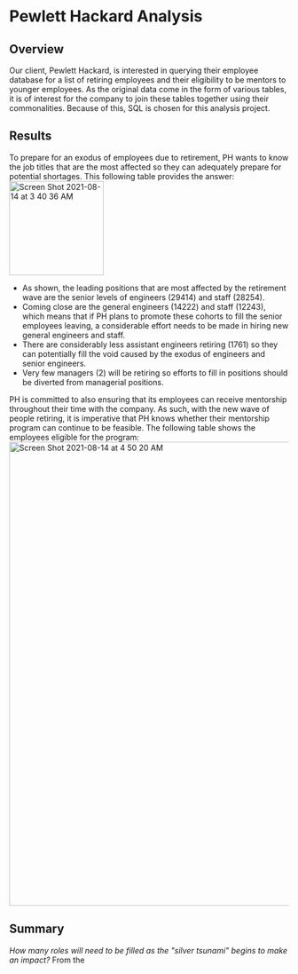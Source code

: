 # Pewlett Hackard Analysis

## Overview
Our client, Pewlett Hackard, is interested in querying their employee database for a list of retiring employees and their eligibility to be mentors to younger employees. As the original data come in the form of various tables, it is of interest for the company to join these tables together using their commonalities. Because of this, SQL is chosen for this analysis project.

## Results

To prepare for an exodus of employees due to retirement, PH wants to know the job titles that are the most affected so they can adequately prepare for potential shortages. This following table provides the answer:
<img width="170" alt="Screen Shot 2021-08-14 at 3 40 36 AM" src="https://user-images.githubusercontent.com/84816495/129439032-9f069858-b951-4a3d-baea-a5be4f735945.png">

- As shown, the leading positions that are most affected by the retirement wave are the senior levels of engineers (29414) and staff (28254). 
- Coming close are the general engineers (14222) and staff (12243), which means that if PH plans to promote these cohorts to fill the senior employees leaving, a considerable effort needs to be made in hiring new general engineers and staff. 
- There are considerably less assistant engineers retiring (1761) so they can potentially fill the void caused by the exodus of engineers and senior engineers.
- Very few managers (2) will be retiring so efforts to fill in positions should be diverted from managerial positions.

PH is committed to also ensuring that its employees can receive mentorship throughout their time with the company. As such, with the new wave of people retiring, it is imperative that PH knows whether their mentorship program can continue to be feasible. The following table shows the employees eligible for the program:
<img width="836" alt="Screen Shot 2021-08-14 at 4 50 20 AM" src="https://user-images.githubusercontent.com/84816495/129440577-d11b798d-5583-433a-89c7-d86653639476.png">

## Summary

_How many roles will need to be filled as the "silver tsunami" begins to make an impact?_
From the 
